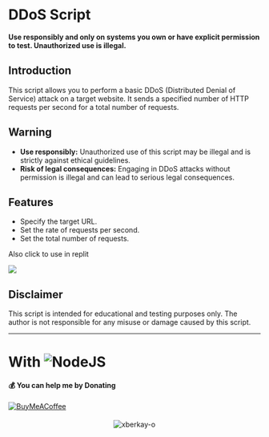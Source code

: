# DDoS Script

**Use responsibly and only on systems you own or have explicit permission to test. Unauthorized use is illegal.**

## Introduction

This script allows you to perform a basic DDoS (Distributed Denial of Service) attack on a target website. It sends a specified number of HTTP requests per second for a total number of requests.

## Warning

- **Use responsibly:** Unauthorized use of this script may be illegal and is strictly against ethical guidelines.
- **Risk of legal consequences:** Engaging in DDoS attacks without permission is illegal and can lead to serious legal consequences.

## Features

- Specify the target URL.
- Set the rate of requests per second.
- Set the total number of requests.


Also click to use in replit
<p align="left"><a href="https://replit.com/"><img src="https://skillicons.dev/icons?i=replit"></a></p>


## Disclaimer

This script is intended for educational and testing purposes only. The author is not responsible for any misuse or damage caused by this script.

---


# With ![NodeJS](https://img.shields.io/badge/node.js-6DA55F?style=for-the-badge&logo=node.js&logoColor=white)

#### 💰 You can help me by Donating
[![BuyMeACoffee](https://img.shields.io/badge/Buy%20Me%20a%20Coffee-ffdd00?style=for-the-badge&logo=buy-me-a-coffee&logoColor=black)](https://www.buymeacoffee.com/xberkay-o) 
####
<p align="center"> <img src="https://komarev.com/ghpvc/?username=xberkay-o&label=Profile%20views&color=0e75b6&style=flat" alt="xberkay-o" /> </p>
